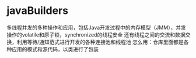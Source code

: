 # javaBuilders
多线程并发的多种操作和应用，包括Java开发过程中的内存模型（JMM），并发操作的volatile和原子锁，synchronized的线程安全
还有线程之间的交流和数据交换，利用等待/通知范式进行开发的各种连接池和线程池
怎么用：仓库里面都是各种应用的模式和源代码，以类进行了包装

